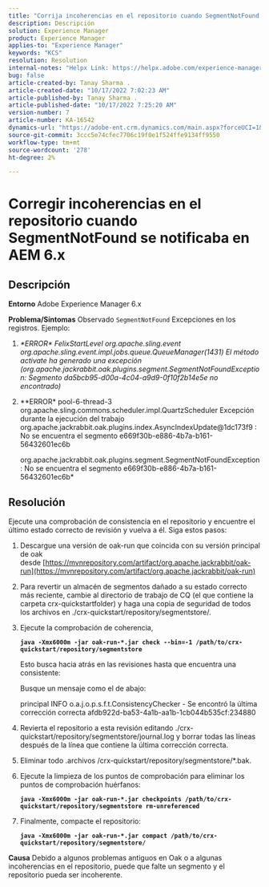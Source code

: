 ```yaml
---
title: "Corrija incoherencias en el repositorio cuando SegmentNotFound se notificó en AEM 6.x"
description: Descripción
solution: Experience Manager
product: Experience Manager
applies-to: "Experience Manager"
keywords: "KCS"
resolution: Resolution
internal-notes: "Helpx Link: https://helpx.adobe.com/experience-manager/kb/fix-inconsistencies-in-the-repository-when-segmentnotfound-issue.html"
bug: false
article-created-by: Tanay Sharma .
article-created-date: "10/17/2022 7:02:23 AM"
article-published-by: Tanay Sharma .
article-published-date: "10/17/2022 7:25:20 AM"
version-number: 7
article-number: KA-16542
dynamics-url: "https://adobe-ent.crm.dynamics.com/main.aspx?forceUCI=1&pagetype=entityrecord&etn=knowledgearticle&id=fd6f3fa4-e94d-ed11-bba2-0022480868ff"
source-git-commit: 3ccc5e74cfec7706c19f0e1f524ffe9134ff9550
workflow-type: tm+mt
source-wordcount: '278'
ht-degree: 2%

---
```


# Corregir incoherencias en el repositorio cuando SegmentNotFound se notificaba en AEM 6.x

## Descripción

<b>Entorno</b>
Adobe Experience Manager 6.x


<b>Problema/Síntomas</b>
Observado `SegmentNotFound` Excepciones en los registros. Ejemplo:

1. *\*ERROR\* FelixStartLevel org.apache.sling.event org.apache.sling.event.impl.jobs.queue.QueueManager(1431) El método activate ha generado una excepción (org.apache.jackrabbit.oak.plugins.segment.SegmentNotFoundException: Segmento da5bcb95-d00a-4c04-a9d9-0f10f2b14e5e no encontrado)*
2. *\*ERROR\* pool-6-thread-3 org.apache.sling.commons.scheduler.impl.QuartzScheduler Excepción durante la ejecución del trabajo org.apache.jackrabbit.oak.plugins.index.AsyncIndexUpdate@1dc173f9 : No se encuentra el segmento e669f30b-e886-4b7a-b161-56432601ec6b

   org.apache.jackrabbit.oak.plugins.segment.SegmentNotFoundException: No se encuentra el segmento e669f30b-e886-4b7a-b161-56432601ec6b*



## Resolución


Ejecute una comprobación de consistencia en el repositorio y encuentre el último estado correcto de revisión y vuelva a él. Siga estos pasos:

1. Descargue una versión de oak-run que coincida con su versión principal de oak desde [https://mvnrepository.com/artifact/org.apache.jackrabbit/oak-run](https://mvnrepository.com/artifact/org.apache.jackrabbit/oak-run)
2. Para revertir un almacén de segmentos dañado a su estado correcto más reciente, cambie al directorio de trabajo de CQ (el que contiene la carpeta crx-quickstartfolder) y haga una copia de seguridad de todos los archivos en ./crx-quickstart/repository/segmentstore/.
3. Ejecute la comprobación de coherencia,

   <b>`java -Xmx6000m -jar oak-run-*.jar check --bin=-1 /path/to/crx-quickstart/repository/segmentstore`</b>



   Esto busca hacia atrás en las revisiones hasta que encuentra una consistente:



   Busque un mensaje como el de abajo:

   principal INFO o.a.j.o.p.s.f.t.ConsistencyChecker - Se encontró la última corrección correcta afdb922d-ba53-4a1b-aa1b-1cb044b535cf:234880


4. Revierta el repositorio a esta revisión editando ./crx-quickstart/repository/segmentstore/journal.log y borrar todas las líneas después de la línea que contiene la última corrección correcta.
5. Eliminar todo .archivos /crx-quickstart/repository/segmentstore/\*.bak.
6. Ejecute la limpieza de los puntos de comprobación para eliminar los puntos de comprobación huérfanos:

   <b>`java -Xmx6000m -jar oak-run-*.jar checkpoints /path/to/crx-quickstart/repository/segmentstore rm-unreferenced`</b>


7. Finalmente, compacte el repositorio:

   <b>`java -Xmx6000m -jar oak-run-*.jar compact /path/to/crx-quickstart/repository/segmentstore/`</b>



<b>Causa</b>
Debido a algunos problemas antiguos en Oak o a algunas incoherencias en el repositorio, puede que falte un segmento y el repositorio pueda ser incoherente.
